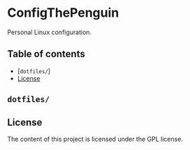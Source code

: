 # ConfigThePenguin
Personal Linux configuration.

## Table of contents
* [`dotfiles/`]
* [License]

## `dotfiles/`


## License
The content of this project is licensed under the GPL license.

[`dotfiles`]: /README.md#dotfiles "dotfiles/"
[License]: /README.md#license "License"
